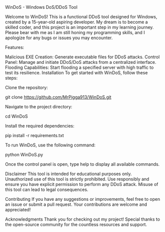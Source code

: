 WinDoS - Windows DoS/DDoS Tool

Welcome to WinDoS!
This is a functional DDoS tool designed for Windows, created by a 15-year-old aspiring developer. My dream is to become a skilled coder, and this project is an important step in my learning journey. Please bear with me as I am still honing my programming skills, and I apologize for any bugs or issues you may encounter.

Features:

Malicious EXE Creation: Generate executable files for DDoS attacks.
Control Panel: Manage and initiate DDoS/DoS attacks from a centralized interface.
Flooding Capabilities: Start flooding a specified server with high traffic to test its resilience.
Installation
To get started with WinDoS, follow these steps:

Clone the repository:

git clone https://github.com/MrPigga913/WinDoS.git

Navigate to the project directory:

cd WinDoS

Install the required dependencies:

pip install -r requirements.txt

To run WinDoS, use the following command:

python WinDoS.py

Once the control panel is open, type help to display all available commands.

Disclaimer
This tool is intended for educational purposes only. Unauthorized use of this tool is strictly prohibited. Use responsibly and ensure you have explicit permission to perform any DDoS attack. Misuse of this tool can lead to legal consequences.

Contributing
If you have any suggestions or improvements, feel free to open an issue or submit a pull request. Your contributions are welcome and appreciated!

Acknowledgments
Thank you for checking out my project! Special thanks to the open-source community for the countless resources and support.

